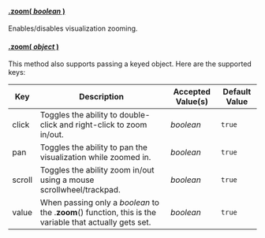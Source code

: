 #### <a name="boolean" href="#boolean">.zoom( *boolean* )</a>

Enables/disables visualization zooming.

#### <a name="object" href="#object">.zoom( *object* )</a>

This method also supports passing a keyed object. Here are the supported keys:

| Key | Description | Accepted Value(s) | Default Value |
|---|---|---|---|
| click | Toggles the ability to double-click and right-click to zoom in/out. | *boolean* | ```true``` |
| pan | Toggles the ability to pan the visualization while zoomed in. | *boolean* | ```true``` |
| scroll | Toggles the ability zoom in/out using a mouse scrollwheel/trackpad. | *boolean* | ```true``` |
| value | When passing only a *boolean* to the .**zoom**() function, this is the variable that actually gets set. | *boolean* | ```true``` |
